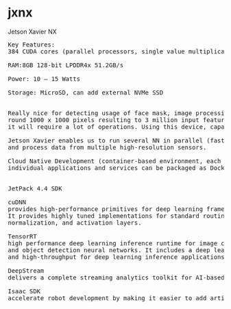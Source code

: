 # jxnx
Jetson Xavier NX
<pre>
Key Features:
384 CUDA cores (parallel processors, single value multiplication per GPU clock), 48 Tensor cores(specialised for matrix operations, less precision, matrix multiplication per GPU clock), 2 Deep Learning Accelerators.

RAM:8GB 128-bit LPDDR4x	51.2GB/s

Power: 10 – 15 Watts

Storage: MicroSD, can add external NVMe SSD


Really nice for detecting usage of face mask, image processing -> taking images as input. Average RGB image provides a
round 1000 x 1000 pixels resulting to 3 million input features (just for the first layer of CNN), considering all the layers 
it will require a lot of operations. Using this device, capable of doing up to 21 TOPs, CNN would be faster and more efficient.

Jetson Xavier enables us to run several NN in parallel (faster processing can run different models at the same time), 
and process data from multiple high-resolution sensors.

Cloud Native Development (container-based environment, each part of the app is packaged in its own container), 
individual applications and services can be packaged as Docker containers and individually distributed and updated via the cloud.


JetPack 4.4 SDK 

cuDNN
provides high-performance primitives for deep learning frameworks. 
It provides highly tuned implementations for standard routines such as forward and backward convolution, pooling, 
normalization, and activation layers.

TensorRT
high performance deep learning inference runtime for image classification, segmentation, 
and object detection neural networks. It includes a deep learning inference optimizer and runtime that delivers low latency 
and high-throughput for deep learning inference applications.	

DeepStream
delivers a complete streaming analytics toolkit for AI-based multi-sensor processing, video and image understanding.

Isaac SDK
accelerate robot development by making it easier to add artificial intelligence (AI) for perception and navigation into robots.
<pre>
